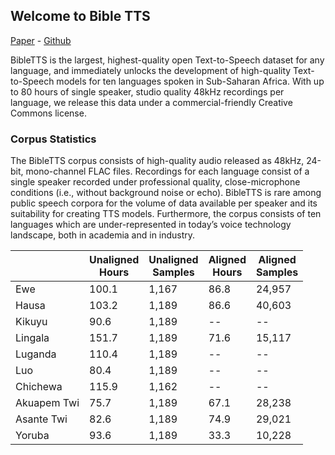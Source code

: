 ## Welcome to Bible TTS
[Paper]() - [Github](https://github.com/masakhane-io/bibleTTS)

BibleTTS is the largest, highest-quality open Text-to-Speech dataset for any language, and immediately unlocks the development of high-quality Text-to-Speech models for ten languages spoken in Sub-Saharan Africa. With up to 80 hours of single speaker, studio quality 48kHz recordings per language, we release this data under a commercial-friendly Creative Commons license.



### Corpus Statistics

The BibleTTS corpus consists of high-quality audio released as 48kHz, 24-bit, mono-channel FLAC files. Recordings for each language consist of a single speaker recorded under  professional quality, close-microphone conditions (i.e., without background noise or echo). BibleTTS is rare among public speech corpora for the volume of data available per  speaker and its suitability for creating TTS models. Furthermore, the corpus consists of ten languages which are under-represented in today’s voice technology landscape, both in academia and in industry.

|              | Unaligned <br>Hours | Unaligned<br> Samples | Aligned<br> Hours | Aligned<br> Samples |
|------|-------|------|------|------|
| Ewe         | 100.1         | 1,167         | 86.8        | 24,957      |
| Hausa        | 103.2         | 1,189         | 86.6        | 40,603      |
| Kikuyu       | 90.6          | 1,189         | --          | --          |
| Lingala      | 151.7         | 1,189         | 71.6        | 15,117      |
| Luganda      | 110.4         | 1,189         | --          | --          |
| Luo          | 80.4          | 1,189         | --          | --          |
| Chichewa     | 115.9         | 1,162         | --          | --          |
| Akuapem Twi  | 75.7          | 1,189         | 67.1        | 28,238      |
| Asante Twi   | 82.6          | 1,189         | 74.9        | 29,021      |
| Yoruba      | 93.6          | 1,189         | 33.3        | 10,228      |

